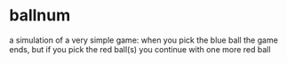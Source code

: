 # ballnum
a simulation of a very simple game: when you pick the blue ball the game ends,  but if you pick the red ball(s) you continue with one more red ball
